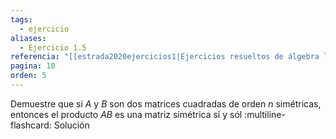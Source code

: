 ```yaml
---
tags:
  - ejercicio
aliases:
  - Ejercicio 1.5
referencia: "[[estrada2020ejercicios1|Ejercicios resueltos de álgebra lineal. Volumen I]]"
pagina: 10
orden: 5
---
```

Demuestre que si $A$ y $B$ son dos matrices cuadradas de orden $n$ simétricas, entonces el producto $AB$ es una matriz simétrica si y sól
:multiline-flashcard:
Solución
